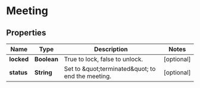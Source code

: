 
# Meeting

## Properties
Name | Type | Description | Notes
------------ | ------------- | ------------- | -------------
**locked** | **Boolean** | True to lock, false to unlock. |  [optional]
**status** | **String** | Set to \&quot;terminated\&quot; to end the meeting. |  [optional]



